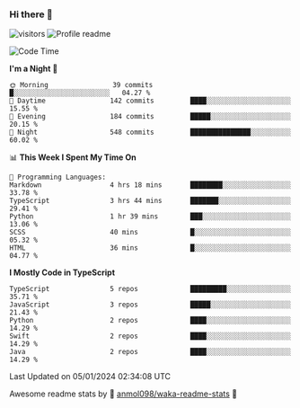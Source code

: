 ### Hi there 👋  
![visitors](https://visitor-badge.laobi.icu/badge?page_id=leverglowh) ![Profile readme](https://github.com/leverglowh/leverglowh/workflows/Profile%20readme/badge.svg?branch=master)

<!--START_SECTION:waka-->
![Code Time](http://img.shields.io/badge/Code%20Time-2%2C563%20hrs%2020%20mins-blue)

**I'm a Night 🦉** 

```text
🌞 Morning                39 commits          █░░░░░░░░░░░░░░░░░░░░░░░░   04.27 % 
🌆 Daytime                142 commits         ████░░░░░░░░░░░░░░░░░░░░░   15.55 % 
🌃 Evening                184 commits         █████░░░░░░░░░░░░░░░░░░░░   20.15 % 
🌙 Night                  548 commits         ███████████████░░░░░░░░░░   60.02 % 
```


📊 **This Week I Spent My Time On** 

```text
💬 Programming Languages: 
Markdown                 4 hrs 18 mins       ████████░░░░░░░░░░░░░░░░░   33.78 % 
TypeScript               3 hrs 44 mins       ███████░░░░░░░░░░░░░░░░░░   29.41 % 
Python                   1 hr 39 mins        ███░░░░░░░░░░░░░░░░░░░░░░   13.06 % 
SCSS                     40 mins             █░░░░░░░░░░░░░░░░░░░░░░░░   05.32 % 
HTML                     36 mins             █░░░░░░░░░░░░░░░░░░░░░░░░   04.77 % 
```

**I Mostly Code in TypeScript** 

```text
TypeScript               5 repos             █████████░░░░░░░░░░░░░░░░   35.71 % 
JavaScript               3 repos             █████░░░░░░░░░░░░░░░░░░░░   21.43 % 
Python                   2 repos             ████░░░░░░░░░░░░░░░░░░░░░   14.29 % 
Swift                    2 repos             ████░░░░░░░░░░░░░░░░░░░░░   14.29 % 
Java                     2 repos             ████░░░░░░░░░░░░░░░░░░░░░   14.29 % 
```




 Last Updated on 05/01/2024 02:34:08 UTC
<!--END_SECTION:waka-->


Awesome readme stats by :star2: [anmol098/waka-readme-stats](https://github.com/anmol098/waka-readme-stats) :star2:
